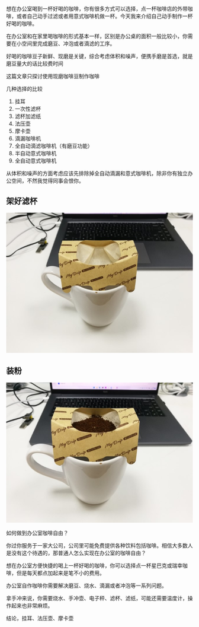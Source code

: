 想在办公室喝到一杯好喝的咖啡，你有很多方式可以选择，点一杯咖啡店的外带咖啡，或者自己动手过滤或者用意式咖啡机做一杯。今天我来介绍自己动手制作一杯好喝的咖啡。

在办公室和在家里喝咖啡的形式基本一样，区别是办公桌的面积一般比较小，你需要在小空间里完成磨豆、冲泡或者滴滤的工序。

好喝的咖啡豆子新鲜、现磨是关键，综合考虑体积和噪声，便携手磨是首选，就是磨豆量大的话比较费时间

这篇文章只探讨使用现磨咖啡豆制作咖啡

几种选择的比较

1. 挂耳
2. 一次性滤杯
3. 滤杯加滤纸
4. 法压壶
5. 摩卡壶
6. 滴漏咖啡机
7. 全自动滴滤咖啡机（有磨豆功能）
8. 半自动意式咖啡机
9. 全自动意式咖啡机

从体积和噪声的方面考虑应该先排除掉全自动滴漏和意式咖啡机，除非你有独立办公空间，不然我觉得同事会恨你。

## 架好滤杯
![](/assets/life/coffee/coffee-1.jpg)
## 装粉
![](/assets/life/coffee/coffee-2.jpg)

如何做到办公室咖啡自由？

你过你服务于一家大公司，公司里可能免费提供各种饮料包括咖啡。相信大多数人是没有这个待遇的，那普通人怎么实现在办公室的咖啡自由？

想在办公室方便快捷的喝上一杯好喝的咖啡，你可以选择点一杯星巴克或瑞幸咖啡，但是每天都点加起来是笔不小的费用。

办公室自作咖啡你需要解决磨豆、烧水、滴漏或者冲泡等一系列问题。

拿手冲来说，你需要烧水、手冲壶、电子秤、滤杯、滤纸，可能还需要温度计，操作起来也非常麻烦。

结论，挂耳、法压壶、摩卡壶
